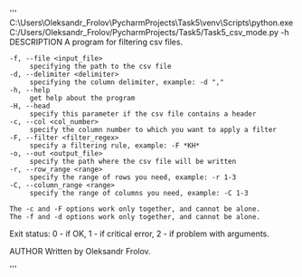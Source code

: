 '''
C:\Users\Oleksandr_Frolov\PycharmProjects\Task5\venv\Scripts\python.exe C:/Users/Oleksandr_Frolov/PycharmProjects/Task5/Task5_csv_mode.py -h
DESCRIPTION
	A program for filtering csv files.

	-f, --file <input_file> 
		 specifying the path to the csv file
	-d, --delimiter <delimiter> 
		 specifying the column delimiter, example: -d ","
	-h, --help 
		 get help about the program
	-H, --head 
		 specify this parameter if the csv file contains a header
	-c, --col <col_number> 
		 specify the column number to which you want to apply a filter
	-F, --filter <filter_regex> 
		 specify a filtering rule, example: -F *KH*
	-o, --out <output_file> 
		 specify the path where the csv file will be written
	-r, --row_range <range> 
		 specify the range of rows you need, example: -r 1-3
	-C, --column_range <range> 
		 specify the range of columns you need, example: -C 1-3

	The -c and -F options work only together, and cannot be alone.
	The -f and -d options work only together, and cannot be alone.

  Exit status:
	0	-	if OK,
	1	-	if critical error,
	2	-	if problem with arguments.

AUTHOR
	Written by Oleksandr Frolov.

'''
